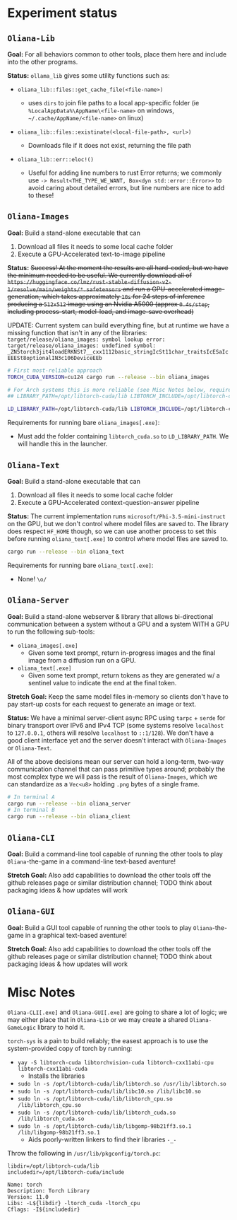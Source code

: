 
# Experiment status

## `Oliana-Lib`

**Goal:** For all behaviors common to other tools, place them here and include into the other programs.

**Status:** `ollama_lib` gives some utility functions such as:

 - `oliana_lib::files::get_cache_file(<file-name>)`
    - uses `dirs` to join file paths to a local app-specific folder (ie `%LocalAppData%\AppName\<file-name>` on windows, `~/.cache/AppName/<file-name>` on linux)
 - `oliana_lib::files::existinate(<local-file-path>, <url>)`
    - Downloads file if it does not exist, returning the file path

 - `oliana_lib::err::eloc!()`
    - Useful for adding line numbers to rust Error returns; we commonly use `-> Result<THE_TYPE_WE_WANT, Box<dyn std::error::Error>>` to avoid caring about detailed errors, but line numbers are nice to add to these!

## `Oliana-Images`

**Goal:** Build a stand-alone executable that can

1. Download all files it needs to some local cache folder
2. Execute a GPU-Accelerated text-to-image pipeline

**Status:** ~~Success! At the moment the results are all hard-coded, but we have the minimum needed to be useful. We currently download all of `https://huggingface.co/lmz/rust-stable-diffusion-v2-1/resolve/main/weights/*.safetensors` and run a GPU-accelerated image-generation, which takes approximately `10s` for 24 steps of inference producing a `512x512` image using an Nvidia A5000 (approx `0.4s/step`, including process-start, model-load, and image-save overhead)~~

UPDATE: Current system can build everything fine, but at runtime we have a missing function that isn't in any of the libraries: `target/release/oliana_images: symbol lookup error: target/release/oliana_images: undefined symbol: _ZN5torch3jit4loadERKNSt7__cxx1112basic_stringIcSt11char_traitsIcESaIcEEESt8optionalIN3c106DeviceEEb`

```bash
# First most-reliable approach
TORCH_CUDA_VERSION=cu124 cargo run --release --bin oliana_images

# For Arch systems this is more reliable (see Misc Notes below, requires `yay -S libtorch-cxx11abi-cuda`)
## LIBRARY_PATH=/opt/libtorch-cuda/lib LIBTORCH_INCLUDE=/opt/libtorch-cuda LIBTORCH_LIB=/opt/libtorch-cuda LIBTORCH_STATIC=1 cargo run --release --bin oliana_images

LD_LIBRARY_PATH=/opt/libtorch-cuda/lib LIBTORCH_INCLUDE=/opt/libtorch-cuda LIBTORCH_LIB=/opt/libtorch-cuda cargo run --release --bin oliana_images


```

Requirements for running bare `oliana_images[.exe]`:

 - Must add the folder containing `libtorch_cuda.so` to `LD_LIBRARY_PATH`. We will handle this in the launcher.

## `Oliana-Text`

**Goal:** Build a stand-alone executable that can

1. Download all files it needs to some local cache folder
2. Execute a GPU-Accelerated context-question-answer pipeline

**Status:** The current implementation runs `microsoft/Phi-3.5-mini-instruct` on the GPU, but we don't control where model files are saved to. The library does respect `HF_HOME` though, so we can use another process to set this before running `oliana_text[.exe]` to control where model files are saved to.


```bash
cargo run --release --bin oliana_text
```

Requirements for running bare `oliana_text[.exe]`:

 - None! `\o/`


## `Oliana-Server`

**Goal:** Build a stand-alone webserver & library that allows bi-directional communication between a system without a GPU and a system WITH a GPU to run the following sub-tools:

 - `oliana_images[.exe]`
    - Given some text prompt, return in-progress images and the final image from a diffusion run on a GPU.
 - `oliana_text[.exe]`
    - Given some text prompt, return tokens as they are generated w/ a sentinel value to indicate the end at the final token.

**Stretch Goal:** Keep the same model files in-memory so clients don't have to pay start-up costs for each request to generate an image or text.

**Status:** We have a minimal server-client async RPC using `tarpc` + `serde` for binary transport over IPv6 and IPv4 TCP (some systems resolve `localhost` to `127.0.0.1`, others will resolve `localhost` to `::1/128`). We don't have a good client interface yet and the server doesn't interact with `Oliana-Images` or `Oliana-Text`.

All of the above decisions mean our server can hold a long-term, two-way communication channel that can pass primitive types around; probably the most complex type we will pass is the result of `Oliana-Images`, which we can standardize as a `Vec<u8>` holding `.png` bytes of a single frame.



```bash
# In terminal A
cargo run --release --bin oliana_server
# In terminal B
cargo run --release --bin oliana_client

```

## `Oliana-CLI`

**Goal:** Build a command-line tool capable of running the other tools to play `Oliana`-the-game in a command-line text-based aventure!

**Stretch Goal:** Also add capabilities to download the other tools off the github releases page or similar distribution channel; TODO think about packaging ideas & how updates will work

## `Oliana-GUI`

**Goal:** Build a GUI tool capable of running the other tools to play `Oliana`-the-game in a graphical text-based aventure!

**Stretch Goal:** Also add capabilities to download the other tools off the github releases page or similar distribution channel; TODO think about packaging ideas & how updates will work

# Misc Notes

`Oliana-CLI[.exe]` and `Oliana-GUI[.exe]` are going to share a lot of logic; we may either place that in `Oliana-Lib` or we may create a shared `Oliana-GameLogic` library to hold it.

`torch-sys` is a pain to build reliably; the easest approach is to use the system-provided copy of torch by running:

 - `yay -S libtorch-cuda libtorchvision-cuda libtorch-cxx11abi-cpu libtorch-cxx11abi-cuda`
    - Installs the libraries
 - `sudo ln -s /opt/libtorch-cuda/lib/libtorch.so /usr/lib/libtorch.so`
 - `sudo ln -s /opt/libtorch-cuda/lib/libc10.so /lib/libc10.so`
 - `sudo ln -s /opt/libtorch-cuda/lib/libtorch_cpu.so /lib/libtorch_cpu.so`
 - `sudo ln -s /opt/libtorch-cuda/lib/libtorch_cuda.so /lib/libtorch_cuda.so`
 - `sudo ln -s /opt/libtorch-cuda/lib/libgomp-98b21ff3.so.1 /lib/libgomp-98b21ff3.so.1`
    - Aids poorly-written linkers to find their libraries `-_-`

Throw the following in `/usr/lib/pkgconfig/torch.pc`:

```
libdir=/opt/libtorch-cuda/lib
includedir=/opt/libtorch-cuda/include

Name: torch
Description: Torch Library
Version: 11.0
Libs: -L${libdir} -ltorch_cuda -ltorch_cpu
Cflags: -I${includedir}
```


